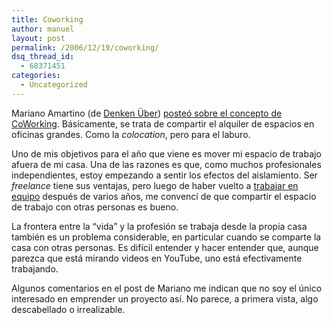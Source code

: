 ```yaml
---
title: Coworking
author: manuel
layout: post
permalink: /2006/12/19/coworking/
dsq_thread_id:
  - 68371451
categories:
  - Uncategorized
---
```

Mariano Amartino (de [Denken Über][1]) [posteó sobre el concepto de CoWorking][2]. Básicamente, se trata de compartir el alquiler de espacios en oficinas grandes. Como la *colocation*, pero para el laburo.

Uno de mis objetivos para el año que viene es mover mi espacio de trabajo afuera de mi casa. Una de las razones es que, como muchos profesionales independientes, estoy empezando a sentir los efectos del aislamiento. Ser *freelance* tiene sus ventajas, pero luego de haber vuelto a [trabajar en equipo][3] después de varios años, me convencí de que compartir el espacio de trabajo con otras personas es bueno.

La frontera entre la &#8220;vida&#8221; y la profesión se trabaja desde la propia casa también es un problema considerable, en particular cuando se comparte la casa con otras personas. Es difícil entender y hacer entender que, aunque parezca que está mirando videos en YouTube, uno está efectivamente trabajando.

Algunos comentarios en el post de Mariano me indican que no soy el único interesado en emprender un proyecto así. No parece, a primera vista, algo descabellado o irrealizable.

 [1]: http://uberbin.net
 [2]: http://www.uberbin.net/archivos/rants/coworking.php
 [3]: http://blog.jazzido.com/2006/11/22/salimo
